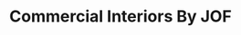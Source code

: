 ---
title: "Commercial Interiors By JOF"
url: /loveland/commercial-interiors-by-jof/
shop: Raumausstattung
---